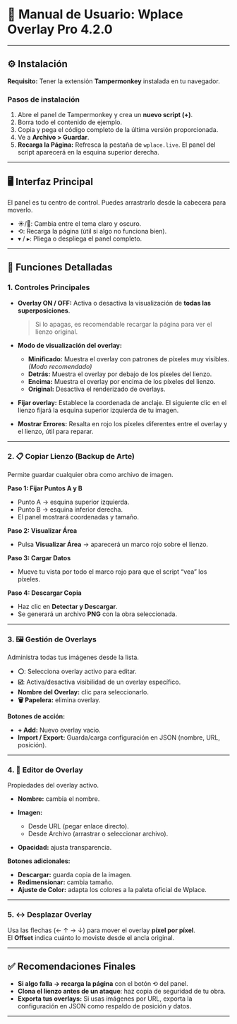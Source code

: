 # 📘 Manual de Usuario: Wplace Overlay Pro 4.2.0

---

## ⚙️ Instalación

**Requisito:** Tener la extensión **Tampermonkey** instalada en tu navegador.

### Pasos de instalación
1. Abre el panel de Tampermonkey y crea un **nuevo script (+)**.
2. Borra todo el contenido de ejemplo.
3. Copia y pega el código completo de la última versión proporcionada.
4. Ve a **Archivo > Guardar**.
5. **Recarga la Página:** Refresca la pestaña de `wplace.live`. El panel del script aparecerá en la esquina superior derecha.

---

## 🖥️ Interfaz Principal

El panel es tu centro de control. Puedes arrastrarlo desde la cabecera para moverlo.

- ☀️/🌙: Cambia entre el tema claro y oscuro.  
- ⟲: Recarga la página (útil si algo no funciona bien).  
- ▾ / ▸: Pliega o despliega el panel completo.  

---

## 🔑 Funciones Detalladas

### 1. Controles Principales
- **Overlay ON / OFF:** Activa o desactiva la visualización de **todas las superposiciones**.  
  > Si lo apagas, es recomendable recargar la página para ver el lienzo original.  

- **Modo de visualización del overlay:**  
  - **Minificado:** Muestra el overlay con patrones de píxeles muy visibles. *(Modo recomendado)*  
  - **Detrás:** Muestra el overlay por debajo de los píxeles del lienzo.  
  - **Encima:** Muestra el overlay por encima de los píxeles del lienzo.  
  - **Original:** Desactiva el renderizado de overlays.  

- **Fijar overlay:** Establece la coordenada de anclaje. El siguiente clic en el lienzo fijará la esquina superior izquierda de tu imagen.  

- **Mostrar Errores:** Resalta en rojo los píxeles diferentes entre el overlay y el lienzo, útil para reparar.  

---

### 2. 📋 Copiar Lienzo (Backup de Arte)

Permite guardar cualquier obra como archivo de imagen.

**Paso 1: Fijar Puntos A y B**  
- Punto A → esquina superior izquierda.  
- Punto B → esquina inferior derecha.  
- El panel mostrará coordenadas y tamaño.  

**Paso 2: Visualizar Área**  
- Pulsa **Visualizar Área** → aparecerá un marco rojo sobre el lienzo.  

**Paso 3: Cargar Datos**  
- Mueve tu vista por todo el marco rojo para que el script “vea” los píxeles.  

**Paso 4: Descargar Copia**  
- Haz clic en **Detectar y Descargar**.  
- Se generará un archivo **PNG** con la obra seleccionada.  

---

### 3. 🖼️ Gestión de Overlays

Administra todas tus imágenes desde la lista.

- **⚪**: Selecciona overlay activo para editar.  
- **☑️**: Activa/desactiva visibilidad de un overlay específico.  
- **Nombre del Overlay:** clic para seleccionarlo.  
- **🗑️ Papelera:** elimina overlay.  

**Botones de acción:**  
- **+ Add:** Nuevo overlay vacío.  
- **Import / Export:** Guarda/carga configuración en JSON (nombre, URL, posición).  

---

### 4. 🎨 Editor de Overlay

Propiedades del overlay activo.

- **Nombre:** cambia el nombre.  
- **Imagen:**  
  - Desde URL (pegar enlace directo).  
  - Desde Archivo (arrastrar o seleccionar archivo).  

- **Opacidad:** ajusta transparencia.  

**Botones adicionales:**  
- **Descargar:** guarda copia de la imagen.  
- **Redimensionar:** cambia tamaño.  
- **Ajuste de Color:** adapta los colores a la paleta oficial de Wplace.  

---

### 5. ↔️ Desplazar Overlay

Usa las flechas (← ↑ → ↓) para mover el overlay **píxel por píxel**.  
El **Offset** indica cuánto lo moviste desde el ancla original.  

---

## ✅ Recomendaciones Finales

- **Si algo falla → recarga la página** con el botón ⟲ del panel.  
- **Clona el lienzo antes de un ataque**: haz copia de seguridad de tu obra.  
- **Exporta tus overlays:** Si usas imágenes por URL, exporta la configuración en JSON como respaldo de posición y datos.

---

